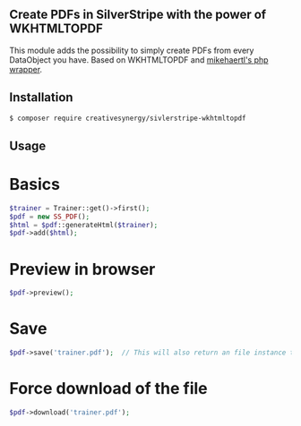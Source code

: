 ## Create PDFs in SilverStripe with the power of WKHTMLTOPDF

This module adds the possibility to simply create PDFs from every DataObject you have. Based on WKHTMLTOPDF and [mikehaertl's php wrapper](https://github.com/mikehaertl/phpwkhtmltopdf).

## Installation

``` sh
$ composer require creativesynergy/sivlerstripe-wkhtmltopdf
```

## Usage

# Basics
``` php
$trainer = Trainer::get()->first();
$pdf = new SS_PDF();
$html = $pdf::generateHtml($trainer);
$pdf->add($html);
```

# Preview in browser
``` php
$pdf->preview();
```

# Save
``` php
$pdf->save('trainer.pdf');  // This will also return an file instance to work with
```

# Force download of the file
``` php
$pdf->download('trainer.pdf');
```

